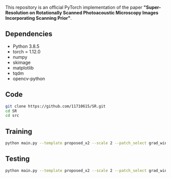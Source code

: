 This repository is an official PyTorch implementation of the paper **"Super-Resolution on Rotationally Scanned Photoacoustic Microscopy Images Incorporating Scanning Prior"**.

## Dependencies
* Python 3.8.5
* torch = 1.12.0
* numpy
* skimage
* matplotlib
* tqdm
* opencv-python

## Code
```bash
git clone https://github.com/11710615/SR.git
cd SR
cd src
```

## Training
```bash
python main.py --template proposed_x2 --scale 2 --patch_select grad_window --loss 1*RL1 --batch_size 8 --gpu_ids 2,3
```

## Testing
```bash
python main.py --template proposed_x2 --scale 2 --patch_select grad_window --loss 1*RL1 --batch_size 8 --gpu_ids 2,3 --test_only --save_results --pre_train */model_best.pt
```

